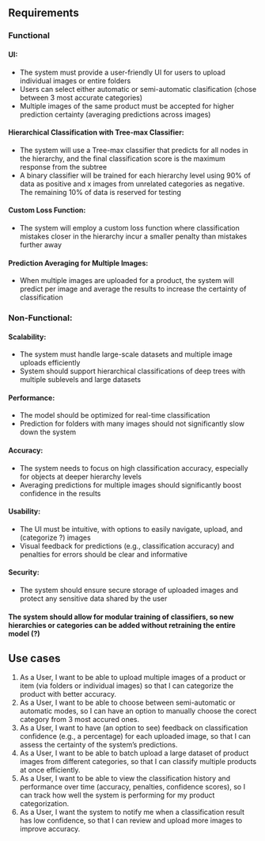 ## Requirements

### Functional

#### UI:

- The system must provide a user-friendly UI for users to upload individual images or entire folders
- Users can select either automatic or semi-automatic clasification (chose between 3 most accurate categories)
- Multiple images of the same product must be accepted for higher prediction certainty (averaging predictions across images)

#### Hierarchical Classification with Tree-max Classifier:

- The system will use a Tree-max classifier that predicts for all nodes in the hierarchy, and the final classification score is the maximum response from the subtree
- A binary classifier will be trained for each hierarchy level using 90% of data as positive and x images from unrelated categories as negative. The remaining 10% of data is reserved for testing

#### Custom Loss Function:

- The system will employ a custom loss function where classification mistakes closer in the hierarchy incur a smaller penalty than mistakes further away

#### Prediction Averaging for Multiple Images:

- When multiple images are uploaded for a product, the system will predict per image and average the results to increase the certainty of classification

### Non-Functional:

#### Scalability:

- The system must handle large-scale datasets and multiple image uploads efficiently
- System should support hierarchical classifications of deep trees with multiple sublevels and large datasets

#### Performance:

- The model should be optimized for real-time classification
- Prediction for folders with many images should not significantly slow down the system

#### Accuracy:

- The system needs to focus on high classification accuracy, especially for objects at deeper hierarchy levels
- Averaging predictions for multiple images should significantly boost confidence in the results

#### Usability:

- The UI must be intuitive, with options to easily navigate, upload, and (categorize ?) images
- Visual feedback for predictions (e.g., classification accuracy) and penalties for errors should be clear and informative

#### Security:

- The system should ensure secure storage of uploaded images and protect any sensitive data shared by the user

#### The system should allow for modular training of classifiers, so new hierarchies or categories can be added without retraining the entire model (?)

## Use cases

1. As a User, I want to be able to upload multiple images of a product or item (via folders or individual images) so that I can categorize the product with better accuracy.
2. As a User, I want to be able to choose between semi-automatic or automatic modes, so I can have an option to manually choose the corect category from 3 most accured ones.
3. As a User, I want to have (an option to see) feedback on classification confidence (e.g., a percentage) for each uploaded image, so that I can assess the certainty of the system’s predictions.
4. As a User, I want to be able to batch upload a large dataset of product images from different categories, so that I can classify multiple products at once efficiently.
5. As a User, I want to be able to view the classification history and performance over time (accuracy, penalties, confidence scores), so I can track how well the system is performing for my product categorization.
6. As a User, I want the system to notify me when a classification result has low confidence, so that I can review and upload more images to improve accuracy.
